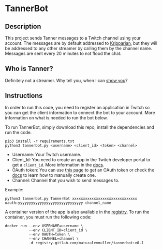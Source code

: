# TannerBot

## Description

This project sends Tanner messages to a Twitch channel using your account. The messages are by default addressed to [Kripparian](https://www.twitch.tv/nl_kripp), but they will be addressed to any other streamer by calling them by the channel name. Messages are sent every 20 minutes to not flood the chat.

## Who is Tanner?

Definitely not a streamer. Why tell you, when I can [show you](https://www.reddit.com/r/LivestreamFail/comments/9qb1f8/tanner_jebaits_kripp/)?

## Instructions

In order to run this code, you need to register an application in Twitch so you can get the client information to connect the bot to your account. More information on what is needed to run the bot below.

To run TannerBot, simply download this repo, install the dependencies and run the code.

```
pip3 install -r requirements.txt
python3 tannerbot.py <username> <client_id> <token> <channel>
```

* Username: Your Twitch username.
* Client_Id: You need to create an app in the Twitch developer portal to get a `client_id`. More information in the [docs](https://dev.twitch.tv/docs/v5/#getting-a-client-id).
* OAuth token: You can use [this page](https://twitchapps.com/tmi/) to get an OAuth token or check the [docs](https://dev.twitch.tv/docs/authentication/getting-tokens-oauth/) to learn how to manually create one.
* Channel: Channel that you wish to send messages to.

Example:

```
python3 tannerbot.py TannerBot xxxxxxxxxxxxxxxxxxxxxxxxxxxxxx oauth:yyyyyyyyyyyyyyyyyyyyyyyyyyyyyy channel_name
```

A container version of the app is also available in the [registry](https://gitlab.com/matuzalemmuller/tannerbot/container_registry). To run the container, you must run the following code:

```
docker run --env USERNAME=username \
           --env CLIENT_ID=client_id \
           --env OAUTH=token \
           --env CHANNEL=channel \
           -d registry.gitlab.com/matuzalemmuller/tannerbot:v0.1
```